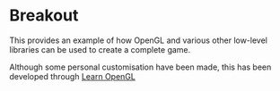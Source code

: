 # Breakout

This provides an example of how OpenGL and various other low-level libraries can be used to create a complete game.

Although some personal customisation have been made, this has been developed through [Learn OpenGL](https://learnopengl.com/In-Practice/2D-Game/Breakout)

